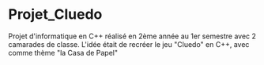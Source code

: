 # Projet_Cluedo
Projet d'informatique en C++ réalisé en 2ème année au 1er semestre avec 2 camarades de classe.
L'idée était de recréer le jeu "Cluedo" en C++, avec comme thème "la Casa de Papel"
